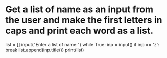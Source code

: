 # Get a list of name as an input from the user and make the first letters in caps and print each word as a list.

list = []
input("Enter a list of name:")
while True:
    inp = input()
    if inp == 'z':
        break
    list.append(inp.title())
print(list)
